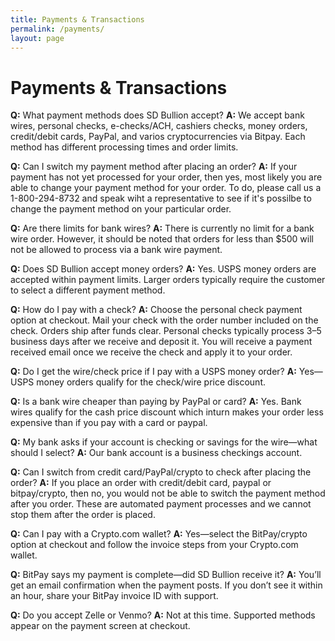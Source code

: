 ```yaml
---
title: Payments & Transactions
permalink: /payments/
layout: page
---
```

# Payments & Transactions

**Q:** What payment methods does SD Bullion accept?
**A:** We accept bank wires, personal checks, e-checks/ACH, cashiers checks, money orders, credit/debit cards, PayPal, and varios cryptocurrencies via Bitpay. Each method has different processing times and order limits.

**Q:** Can I switch my payment method after placing an order?
**A:** If your payment has not yet processed for your order, then yes, most likely you are able to change your payment method for your order. To do, please call us a 1-800-294-8732 and speak wiht a representative to see if it's possilbe to change the payment method on your particular order.

**Q:** Are there limits for bank wires?
**A:** There is currently no limit for a bank wire order. However, it should be noted that orders for less than $500 will not be allowed to process via a bank wire payment.

**Q:** Does SD Bullion accept money orders?
**A:** Yes. USPS money orders are accepted within payment limits. Larger orders typically require the customer to select a different payment method.

**Q:** How do I pay with a check?
**A:** Choose the personal check payment option at checkout. Mail your check with the order number included on the check. Orders ship after funds clear. Personal checks typically process 3–5 business days after we receive and deposit it. You will receive a payment received email once we receive the check and apply it to your order.

**Q:** Do I get the wire/check price if I pay with a USPS money order?
**A:** Yes—USPS money orders qualify for the check/wire price discount.

**Q:** Is a bank wire cheaper than paying by PayPal or card?
**A:** Yes. Bank wires qualify for the cash price discount which inturn makes your order less expensive than if you pay with a card or paypal.

**Q:** My bank asks if your account is checking or savings for the wire—what should I select?
**A:** Our bank account is a business checkings account.

**Q:** Can I switch from credit card/PayPal/crypto to check after placing the order?
**A:** If you place an order with credit/debit card, paypal or bitpay/crypto, then no, you would not be able to switch the payment method after you order. These are automated payment processes and we cannot stop them after the order is placed.

**Q:** Can I pay with a Crypto.com wallet?
**A:** Yes—select the BitPay/crypto option at checkout and follow the invoice steps from your Crypto.com wallet.

**Q:** BitPay says my payment is complete—did SD Bullion receive it?
**A:** You’ll get an email confirmation when the payment posts. If you don’t see it within an hour, share your BitPay invoice ID with support.

**Q:** Do you accept Zelle or Venmo?
**A:** Not at this time. Supported methods appear on the payment screen at checkout.
